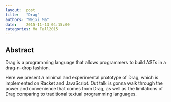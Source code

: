 ```yaml
--- 
layout:  post 
title:   "Drag"
authors: "Weixi Ma" 
date:    2015-11-13 04:15:00 
categories: Ma Fall2015
--- 
```

## Abstract

Drag is a programming language that allows programmers to build ASTs in a
drag-n-drop fashion.

Here we present a minimal and experimental prototype of Drag, which is
implemented on Racket and JavaScript. Out talk is gonna walk through the power
and convenience that comes from Drag, as well as the limitations of Drag
comparing to traditional textual programming languages.
